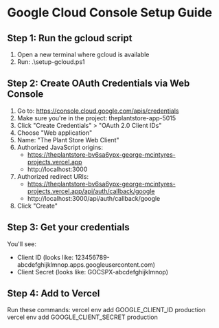 ﻿# Google Cloud Console Setup Guide

## Step 1: Run the gcloud script
1. Open a new terminal where gcloud is available
2. Run: .\setup-gcloud.ps1

## Step 2: Create OAuth Credentials via Web Console
1. Go to: https://console.cloud.google.com/apis/credentials
2. Make sure you're in the project: theplantstore-app-5015
3. Click "Create Credentials" > "OAuth 2.0 Client IDs"
4. Choose "Web application"
5. Name: "The Plant Store Web Client"
6. Authorized JavaScript origins:
   - https://theplantstore-bv6sa6ypx-george-mcintyres-projects.vercel.app
   - http://localhost:3000
7. Authorized redirect URIs:
   - https://theplantstore-bv6sa6ypx-george-mcintyres-projects.vercel.app/api/auth/callback/google
   - http://localhost:3000/api/auth/callback/google
8. Click "Create"

## Step 3: Get your credentials
You'll see:
- Client ID (looks like: 123456789-abcdefghijklmnop.apps.googleusercontent.com)
- Client Secret (looks like: GOCSPX-abcdefghijklmnop)

## Step 4: Add to Vercel
Run these commands:
vercel env add GOOGLE_CLIENT_ID production
vercel env add GOOGLE_CLIENT_SECRET production
